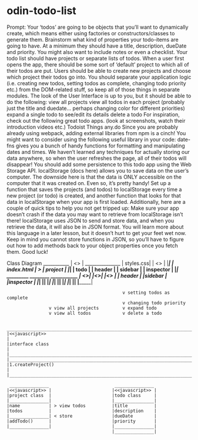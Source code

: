 # odin-todo-list

Prompt:
    Your ‘todos’ are going to be objects that you’ll want to dynamically create, which means either using factories or constructors/classes to generate them.
    Brainstorm what kind of properties your todo-items are going to have. At a minimum they should have a title, description, dueDate and priority. You might also want to include notes or even a checklist.
    Your todo list should have projects or separate lists of todos. When a user first opens the app, there should be some sort of ‘default’ project to which all of their todos are put. Users should be able to create new projects and choose which project their todos go into.
    You should separate your application logic (i.e. creating new todos, setting todos as complete, changing todo priority etc.) from the DOM-related stuff, so keep all of those things in separate modules.
    The look of the User Interface is up to you, but it should be able to do the following:
        view all projects
        view all todos in each project (probably just the title and duedate… perhaps changing color for different priorities)
        expand a single todo to see/edit its details
        delete a todo
    For inspiration, check out the following great todo apps. (look at screenshots, watch their introduction videos etc.)
        Todoist
        Things
        any.do
    Since you are probably already using webpack, adding external libraries from npm is a cinch! You might want to consider using the following useful library in your code:
        date-fns gives you a bunch of handy functions for formatting and manipulating dates and times.
    We haven’t learned any techniques for actually storing our data anywhere, so when the user refreshes the page, all of their todos will disappear! You should add some persistence to this todo app using the Web Storage API.
        localStorage (docs here) allows you to save data on the user’s computer. The downside here is that the data is ONLY accessible on the computer that it was created on. Even so, it’s pretty handy! Set up a function that saves the projects (and todos) to localStorage every time a new project (or todo) is created, and another function that looks for that data in localStorage when your app is first loaded. Additionally, here are a couple of quick tips to help you not get tripped up:
            Make sure your app doesn’t crash if the data you may want to retrieve from localStorage isn’t there!
            localStorage uses JSON to send and store data, and when you retrieve the data, it will also be in JSON format. You will learn more about this language in a later lesson, but it doesn’t hurt to get your feet wet now. Keep in mind you cannot store functions in JSON, so you’ll have to figure out how to add methods back to your object properties once you fetch them. Good luck!

Class Diagram
                         ___________
                        | <<CSS>>   |
     _______________    | styles.css|
    | <<HTML>>      |   |___________|
    | index.html    | > | project   |
    |_______________|   | todo      |
                        | header    |
                        | sidebar   |
                        | inspector |
                        |___________|
     _________          ________             ___________
    | <<HTML>>|        |<<HTML>>|           |<<HTML>>   |
    | header  |        |sidebar |           |inspector  |
    |_________|        |________|           |___________|
    |_________|        |________|           |___________|
    |_________|        |________|           |___________|


                                                v setting todos as complete
                                                v changing todo priority
                    v view all projects         v expand todo
                    v view all todos            v delete a todo

     _______________________________________________________________________
    |<<javascript>>                                                         |
    |interface class                                                        |
    |_______________________________________________________________________|
    |_______________________________________________________________________|
    |1.createProject()                                                      |
    |_______________________________________________________________________|

     _______________                         _______________
    |<<javascript>> |                       |<<javascript>> |
    |project class  |                       |todo class     |
    |_______________|                       |_______________|
    |name           | > view todos          |title          |
    |todos          |                       |description    |
    |_______________| < store               |dueDate        |
    |addTodo()      |                       |priority       |
    |_______________|                       |_______________|
                                            |_______________|







 

